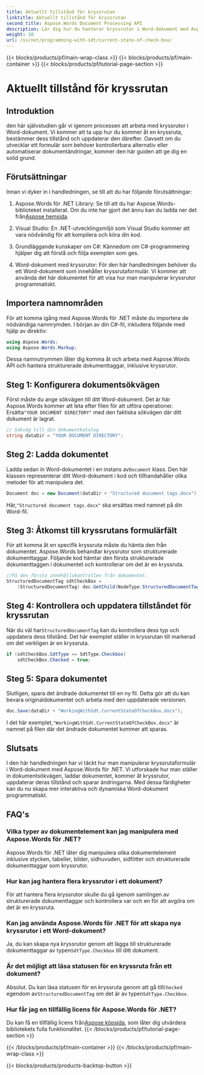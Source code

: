 ```yaml
---
title: Aktuellt tillstånd för kryssrutan
linktitle: Aktuellt tillstånd för kryssrutan
second_title: Aspose.Words Document Processing API
description: Lär dig hur du hanterar kryssrutor i Word-dokument med Aspose.Words för .NET. Den här guiden handlar om att ställa in, uppdatera och spara kryssrutor programmatiskt.
weight: 10
url: /sv/net/programming-with-sdt/current-state-of-check-box/
---
```


{{< blocks/products/pf/main-wrap-class >}}
{{< blocks/products/pf/main-container >}}
{{< blocks/products/pf/tutorial-page-section >}}

# Aktuellt tillstånd för kryssrutan

## Introduktion

den här självstudien går vi igenom processen att arbeta med kryssrutor i Word-dokument. Vi kommer att ta upp hur du kommer åt en kryssruta, bestämmer dess tillstånd och uppdaterar den därefter. Oavsett om du utvecklar ett formulär som behöver kontrollerbara alternativ eller automatiserar dokumentändringar, kommer den här guiden att ge dig en solid grund.

## Förutsättningar

Innan vi dyker in i handledningen, se till att du har följande förutsättningar:

1.  Aspose.Words för .NET Library: Se till att du har Aspose.Words-biblioteket installerat. Om du inte har gjort det ännu kan du ladda ner det från[Aspose hemsida](https://releases.aspose.com/words/net/).

2. Visual Studio: En .NET-utvecklingsmiljö som Visual Studio kommer att vara nödvändig för att kompilera och köra din kod.

3. Grundläggande kunskaper om C#: Kännedom om C#-programmering hjälper dig att förstå och följa exemplen som ges.

4. Word-dokument med kryssrutor: För den här handledningen behöver du ett Word-dokument som innehåller kryssrutaformulär. Vi kommer att använda det här dokumentet för att visa hur man manipulerar kryssrutor programmatiskt.

## Importera namnområden

För att komma igång med Aspose.Words för .NET måste du importera de nödvändiga namnrymden. I början av din C#-fil, inkludera följande med hjälp av direktiv:

```csharp
using Aspose.Words;
using Aspose.Words.Markup;
```

Dessa namnutrymmen låter dig komma åt och arbeta med Aspose.Words API och hantera strukturerade dokumenttaggar, inklusive kryssrutor.

## Steg 1: Konfigurera dokumentsökvägen

 Först måste du ange sökvägen till ditt Word-dokument. Det är här Aspose.Words kommer att leta efter filen för att utföra operationer. Ersätta`"YOUR DOCUMENT DIRECTORY"` med den faktiska sökvägen där ditt dokument är lagrat.

```csharp
// Sökväg till din dokumentkatalog
string dataDir = "YOUR DOCUMENT DIRECTORY";
```

## Steg 2: Ladda dokumentet

 Ladda sedan in Word-dokumentet i en instans av`Document` klass. Den här klassen representerar ditt Word-dokument i kod och tillhandahåller olika metoder för att manipulera det.

```csharp
Document doc = new Document(dataDir + "Structured document tags.docx");
```

 Här,`"Structured document tags.docx"` ska ersättas med namnet på din Word-fil.

## Steg 3: Åtkomst till kryssrutans formulärfält

För att komma åt en specifik kryssruta måste du hämta den från dokumentet. Aspose.Words behandlar kryssrutor som strukturerade dokumenttaggar. Följande kod hämtar den första strukturerade dokumenttaggen i dokumentet och kontrollerar om det är en kryssruta.

```csharp
//Få den första innehållskontrollen från dokumentet.
StructuredDocumentTag sdtCheckBox =
    (StructuredDocumentTag) doc.GetChild(NodeType.StructuredDocumentTag, 0, true);
```

## Steg 4: Kontrollera och uppdatera tillståndet för kryssrutan

 När du väl har`StructuredDocumentTag` kan du kontrollera dess typ och uppdatera dess tillstånd. Det här exemplet ställer in kryssrutan till markerad om det verkligen är en kryssruta.

```csharp
if (sdtCheckBox.SdtType == SdtType.Checkbox)
    sdtCheckBox.Checked = true;
```

## Steg 5: Spara dokumentet

Slutligen, spara det ändrade dokumentet till en ny fil. Detta gör att du kan bevara originaldokumentet och arbeta med den uppdaterade versionen.

```csharp
doc.Save(dataDir + "WorkingWithSdt.CurrentStateOfCheckBox.docx");
```

 I det här exemplet,`"WorkingWithSdt.CurrentStateOfCheckBox.docx"` är namnet på filen där det ändrade dokumentet kommer att sparas.

## Slutsats

I den här handledningen har vi täckt hur man manipulerar kryssrutaformulär i Word-dokument med Aspose.Words för .NET. Vi utforskade hur man ställer in dokumentsökvägen, laddar dokumentet, kommer åt kryssrutor, uppdaterar deras tillstånd och sparar ändringarna. Med dessa färdigheter kan du nu skapa mer interaktiva och dynamiska Word-dokument programmatiskt.

## FAQ's

### Vilka typer av dokumentelement kan jag manipulera med Aspose.Words för .NET?
Aspose.Words för .NET låter dig manipulera olika dokumentelement inklusive stycken, tabeller, bilder, sidhuvuden, sidfötter och strukturerade dokumenttaggar som kryssrutor.

### Hur kan jag hantera flera kryssrutor i ett dokument?
För att hantera flera kryssrutor skulle du gå igenom samlingen av strukturerade dokumenttaggar och kontrollera var och en för att avgöra om det är en kryssruta.

### Kan jag använda Aspose.Words för .NET för att skapa nya kryssrutor i ett Word-dokument?
 Ja, du kan skapa nya kryssrutor genom att lägga till strukturerade dokumenttaggar av typen`SdtType.Checkbox` till ditt dokument.

### Är det möjligt att läsa statusen för en kryssruta från ett dokument?
 Absolut. Du kan läsa statusen för en kryssruta genom att gå till`Checked` egendom av`StructuredDocumentTag` om det är av typen`SdtType.Checkbox`.

### Hur får jag en tillfällig licens för Aspose.Words för .NET?
 Du kan få en tillfällig licens från[Aspose köpsida](https://purchase.aspose.com/temporary-license/), som låter dig utvärdera bibliotekets fulla funktionalitet.
{{< /blocks/products/pf/tutorial-page-section >}}

{{< /blocks/products/pf/main-container >}}
{{< /blocks/products/pf/main-wrap-class >}}

{{< blocks/products/products-backtop-button >}}
